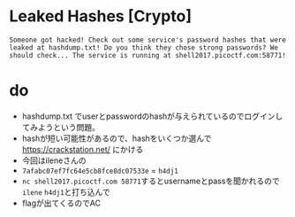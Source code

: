 # Leaked Hashes [Crypto]
```
Someone got hacked! Check out some service's password hashes that were leaked at hashdump.txt! Do you think they chose strong passwords? We should check... The service is running at shell2017.picoctf.com:58771!
```

# do
- hashdump.txt でuserとpasswordのhashが与えられているのでログインしてみようという問題。
- hashが短い可能性があるので、hashをいくつか選んで https://crackstation.net/ にかける
- 今回はileneさんの
- `7afabc07ef7fc64e5cb8fce8dc07533e` = `h4dj1`
- `nc shell2017.picoctf.com 58771`するとusernameとpassを聞かれるので`ilene` `h4dj1`と打ち込んで
- flagが出てくるのでAC